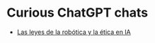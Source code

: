 # Curious ChatGPT chats

- [Las leyes de la robótica y la ética en IA](http://htmlpreview.github.io/?https://github.com/dodero/chatgptchats/chats/chat-gpt-leyes-de-la-robotica-y-etica-en-ia.html)
